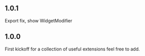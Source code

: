 ## 1.0.1
Export fix, show WidgetModifier

## 1.0.0

First kickoff for a collection of useful extensions feel free to add.
